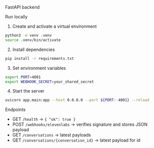 FastAPI backend

Run locally

1. Create and activate a virtual environment

```bash
python3 -m venv .venv
source .venv/bin/activate
```

2. Install dependencies

```bash
pip install -r requirements.txt
```

3. Set environment variables

```bash
export PORT=4001
export WEBHOOK_SECRET=your_shared_secret
```

4. Start the server

```bash
uvicorn app.main:app --host 0.0.0.0 --port ${PORT:-4001} --reload
```

Endpoints

- GET `/health` → `{ "ok": true }`
- POST `/webhooks/elevenlabs` → verifies signature and stores JSON payload
- GET `/conversations` → latest payloads
- GET `/conversations/{conversation_id}` → latest payload for id


